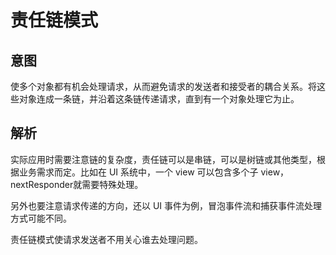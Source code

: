 # 责任链模式

## 意图

使多个对象都有机会处理请求，从而避免请求的发送者和接受者的耦合关系。将这些对象连成一条链，并沿着这条链传递请求，直到有一个对象处理它为止。

## 解析

实际应用时需要注意链的复杂度，责任链可以是串链，可以是树链或其他类型，根据业务需求而定。比如在 UI 系统中，一个 view 可以包含多个子 view，nextResponder就需要特殊处理。

另外也要注意请求传递的方向，还以 UI 事件为例，冒泡事件流和捕获事件流处理方式可能不同。

责任链模式使请求发送者不用关心谁去处理问题。



